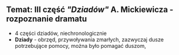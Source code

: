 ## Temat: III część *"Dziadów"* A. Mickiewicza - rozpoznanie dramatu
- 4 części dziadów, niechronologicznie
- **Dziady** - obrzęd, przywoływania zmarłych, zazwyczaj dusze potrzebujące pomocy, można było pomagać duszom,  
